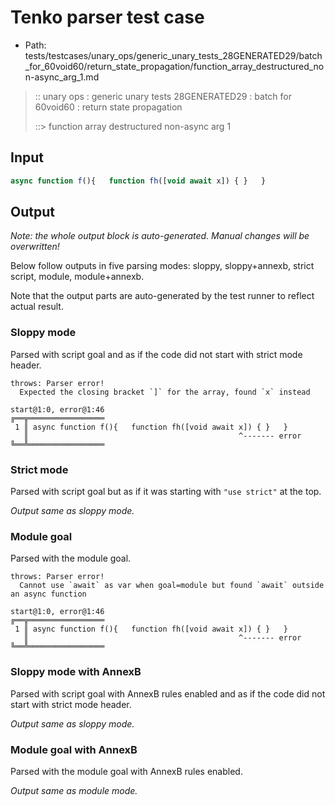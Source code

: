 # Tenko parser test case

- Path: tests/testcases/unary_ops/generic_unary_tests_28GENERATED29/batch_for_60void60/return_state_propagation/function_array_destructured_non-async_arg_1.md

> :: unary ops : generic unary tests 28GENERATED29 : batch for 60void60 : return state propagation
>
> ::> function array destructured non-async arg 1

## Input

`````js
async function f(){   function fh([void await x]) { }   }
`````

## Output

_Note: the whole output block is auto-generated. Manual changes will be overwritten!_

Below follow outputs in five parsing modes: sloppy, sloppy+annexb, strict script, module, module+annexb.

Note that the output parts are auto-generated by the test runner to reflect actual result.

### Sloppy mode

Parsed with script goal and as if the code did not start with strict mode header.

`````
throws: Parser error!
  Expected the closing bracket `]` for the array, found `x` instead

start@1:0, error@1:46
╔══╦═════════════════
 1 ║ async function f(){   function fh([void await x]) { }   }
   ║                                               ^------- error
╚══╩═════════════════

`````

### Strict mode

Parsed with script goal but as if it was starting with `"use strict"` at the top.

_Output same as sloppy mode._

### Module goal

Parsed with the module goal.

`````
throws: Parser error!
  Cannot use `await` as var when goal=module but found `await` outside an async function

start@1:0, error@1:46
╔══╦═════════════════
 1 ║ async function f(){   function fh([void await x]) { }   }
   ║                                               ^------- error
╚══╩═════════════════

`````

### Sloppy mode with AnnexB

Parsed with script goal with AnnexB rules enabled and as if the code did not start with strict mode header.

_Output same as sloppy mode._

### Module goal with AnnexB

Parsed with the module goal with AnnexB rules enabled.

_Output same as module mode._
